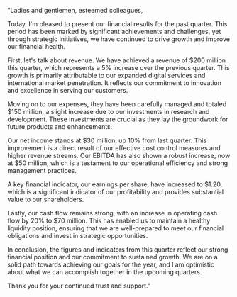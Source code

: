 "Ladies and gentlemen, esteemed colleagues,

Today, I'm pleased to present our financial results for the past quarter. This period has been marked by significant achievements and challenges, yet through strategic initiatives, we have continued to drive growth and improve our financial health.

First, let's talk about revenue. We have achieved a revenue of $200 million this quarter, which represents a 5% increase over the previous quarter. This growth is primarily attributable to our expanded digital services and international market penetration. It reflects our commitment to innovation and excellence in serving our customers.

Moving on to our expenses, they have been carefully managed and totaled $150 million, a slight increase due to our investments in research and development. These investments are crucial as they lay the groundwork for future products and enhancements.

Our net income stands at $30 million, up 10% from last quarter. This improvement is a direct result of our effective cost control measures and higher revenue streams. Our EBITDA has also shown a robust increase, now at $50 million, which is a testament to our operational efficiency and strong management practices.

A key financial indicator, our earnings per share, have increased to $1.20, which is a significant indicator of our profitability and provides substantial value to our shareholders.

Lastly, our cash flow remains strong, with an increase in operating cash flow by 20% to $70 million. This has enabled us to maintain a healthy liquidity position, ensuring that we are well-prepared to meet our financial obligations and invest in strategic opportunities.

In conclusion, the figures and indicators from this quarter reflect our strong financial position and our commitment to sustained growth. We are on a solid path towards achieving our goals for the year, and I am optimistic about what we can accomplish together in the upcoming quarters.

Thank you for your continued trust and support."
